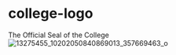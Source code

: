 # college-logo
The Official Seal of the College
![13275455_10202050840869013_357669463_o](https://user-images.githubusercontent.com/7346165/140753658-78518643-4a97-404a-b37e-9d1f59ab5901.jpeg)
